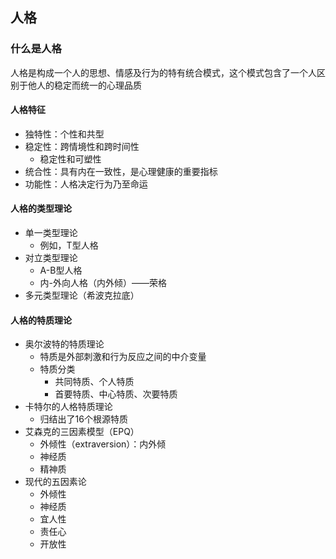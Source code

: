 ## 人格

### 什么是人格

人格是构成一个人的思想、情感及行为的特有统合模式，这个模式包含了一个人区别于他人的稳定而统一的心理品质

#### 人格特征

* 独特性：个性和共型
* 稳定性：跨情境性和跨时间性
  * 稳定性和可塑性
* 统合性：具有内在一致性，是心理健康的重要指标
* 功能性：人格决定行为乃至命运

#### 人格的类型理论

* 单一类型理论
  * 例如，T型人格
* 对立类型理论
  * A-B型人格
  * 内-外向人格（内外倾）——荣格
* 多元类型理论（希波克拉底）

#### 人格的特质理论

* 奥尔波特的特质理论
  * 特质是外部刺激和行为反应之间的中介变量
  * 特质分类
    * 共同特质、个人特质
    * 首要特质、中心特质、次要特质
* 卡特尔的人格特质理论
  * 归结出了16个根源特质
* 艾森克的三因素模型（EPQ）
  * 外倾性（extraversion）：内外倾
  * 神经质
  * 精神质
* 现代的五因素论
  * 外倾性
  * 神经质
  * 宜人性
  * 责任心
  * 开放性